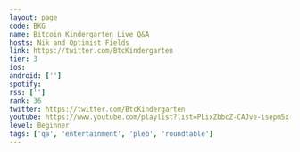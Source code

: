 ```yaml
---
layout: page
code: BKG
name: Bitcoin Kindergarten Live Q&A
hosts: Nik and Optimist Fields
link: https://twitter.com/BtcKindergarten
tier: 3
ios: 
android: ['']
spotify: 
rss: ['']
rank: 36
twitter: https://twitter.com/BtcKindergarten
youtube: https://www.youtube.com/playlist?list=PLixZbbcZ-CAJve-isepm5x-rtv01csTtu
level: Beginner
tags: ['qa', 'entertainment', 'pleb', 'roundtable']
---
```

